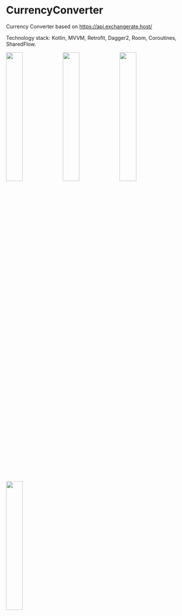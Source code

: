# CurrencyConverter

Currency Converter based on https://api.exchangerate.host/

Technology stack: Kotlin, MVVM, Retrofit, Dagger2, Room, Coroutines, SharedFlow.
  <p>
  <img src="https://user-images.githubusercontent.com/82819729/188834311-21afec85-4972-4a21-9d0e-4d3b9b1733a5.jpg" width=30% height=30%>
  <img src="https://user-images.githubusercontent.com/82819729/188834348-f436c263-d7a3-4fe4-ae01-e5821ee45f09.jpg" width=30% height=30%>
  <img src="https://user-images.githubusercontent.com/82819729/188834363-85baedec-f075-46d2-975f-bdbd5614e031.jpg" width=30% height=30%>
  <img src="https://user-images.githubusercontent.com/82819729/188834373-ca3495df-4257-4d73-b85b-8ae2b74a99f8.jpg" width=30% height=30%>
    </p>

